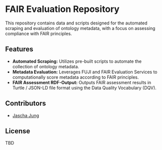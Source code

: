 # FAIR Evaluation Repository

This repository contains data and scripts designed for the automated scraping and evaluation of ontology metadata, with a focus on assessing compliance with FAIR principles.

## Features

- **Automated Scraping:** Utilizes pre-built scripts to automate the collection of ontology metadata.
- **Metadata Evaluation:** Leverages FUJI and FAIR Evaluation Services to computationally score metadata according to FAIR principles.
- **FAIR Assessment RDF-Output:** Outputs FAIR assessment results in Turtle / JSON-LD file format using the Data Quality Vocabulary (DQV).

## Contributors

- [Jascha Jung](mailto:j.jung@ktbl.de)

## License

TBD
